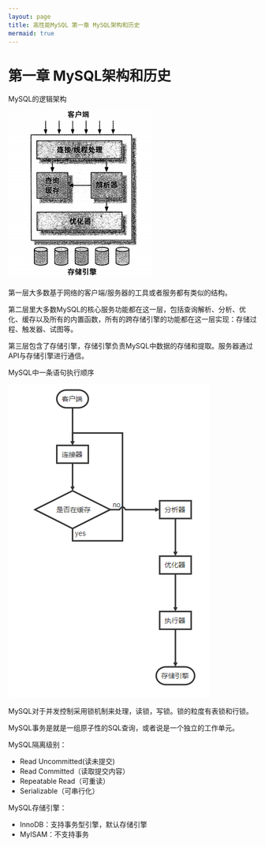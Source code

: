 ```yaml
---
layout: page
title: 高性能MySQL 第一章 MySQL架构和历史
mermaid: true
---
```


# 第一章 MySQL架构和历史

MySQL的逻辑架构

![1581255725010](..\img\mysql_logic.png)

第一层大多数基于网络的客户端/服务器的工具或者服务都有类似的结构。

第二层里大多数MySQL的核心服务功能都在这一层，包括查询解析、分析、优化、缓存以及所有的内置函数，所有的跨存储引擎的功能都在这一层实现：存储过程、触发器、试图等。

第三层包含了存储引擎，存储引擎负责MySQL中数据的存储和提取。服务器通过API与存储引擎进行通信。



MySQL中一条语句执行顺序

![](..\img\mysql_query.PNG)




MySQL对于并发控制采用锁机制来处理，读锁，写锁。锁的粒度有表锁和行锁。

MySQL事务是就是一组原子性的SQL查询，或者说是一个独立的工作单元。

MySQL隔离级别：

- Read Uncommitted(读未提交)
- Read Committed（读取提交内容）
- Repeatable Read（可重读）
- Serializable（可串行化）

MySQL存储引擎：

- InnoDB：支持事务型引擎，默认存储引擎
- MyISAM：不支持事务





